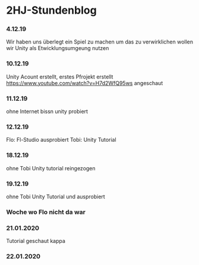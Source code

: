 # 2HJ-Stundenblog

### 4.12.19
Wir haben uns überlegt ein Spiel zu machen
um das zu verwirklichen wollen wir Unity als Etwicklungsumgeung nutzen

### 10.12.19
Unity Acount erstellt, erstes Pfrojekt erstellt
https://www.youtube.com/watch?v=H7d2WfQ95ws angeschaut

### 11.12.19
ohne Internet bissn unity probiert

### 12.12.19
Flo: Fl-Studio ausprobiert
Tobi: Unity Tutorial

### 18.12.19
ohne Tobi Unity tutorial reingezogen
### 19.12.19
ohne Tobi Unity Tutorial und ausprobiert

### Woche wo Flo nicht da war

### 21.01.2020
Tutorial geschaut kappa
### 22.01.2020
